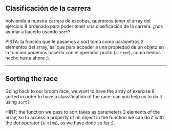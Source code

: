 ## Clasificación de la carrera

Volviendo a nuestra carrera de escobas, queremos tener el array del ejercicio 8 ordenado para poder tener una clasificación de la carrera: ¿nos ayudar a hacerlo usando `sort`?

PISTA: la función que le pasamos a sort toma como parámetros 2 elementos del array, así que para acceder a una propiedad de un objeto en la función podemos hacerlo con el operador punto (`a.time`), como hemos hecho hasta ahora ;).

---

## Sorting the race

Going back to our broom race, we want to have the array of exercise 8 sorted in order to have a classification of the race: can you help us to do it using `sort`?

HINT: the function we pass to sort takes as parameters 2 elements of the array, so to access a property of an object in the function we can do it with the dot operator (`a.time`), as we have done so far ;).
